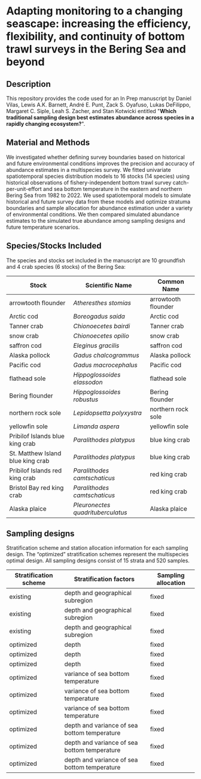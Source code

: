 # Adapting monitoring to a changing seascape: increasing the efficiency, flexibility, and continuity of bottom trawl surveys in the Bering Sea and beyond

## Description
This repository provides the code used for an In Prep manuscript by Daniel Vilas, Lewis A.K. Barnett, André E. Punt, Zack S. Oyafuso, Lukas DeFilippo, Margaret C. Siple, Leah S. Zacher, and Stan Kotwicki entitled "**Which traditional sampling design best estimates abundance across species in a rapidly changing ecosystem?**".

## Material and Methods

We investigated whether defining survey boundaries based on historical and future environmental conditions improves the precision and accuracy of abundance estimates in a multispecies survey. We fitted univariate spatiotemporal species distribution models to 16 stocks (14 species) using historical observations of fishery-independent bottom trawl survey catch-per-unit-effort and sea bottom temperature in the eastern and northern Bering Sea from 1982 to 2022. We used spatiotemporal models to simulate historical and future survey data from these models and optimize stratuma boundaries and sample allocation for abundance estimation under a variety of environmental conditions. We then compared simulated abundance estimates to the simulated true abundance among sampling designs and future temperature scenarios.

## Species/Stocks Included

The species and stocks set included in the manuscript are 10 groundfish and 4 crab species (6 stocks) of the Bering Sea:

| Stock                               | Scientific Name                     | Common Name                           |
|-------------------------------------|-------------------------------------|---------------------------------------|
| arrowtooth flounder                 | *Atheresthes stomias*               | arrowtooth flounder                   |
| Arctic cod                          | *Boreogadus saida*                  | Arctic cod                            |
| Tanner crab                         | *Chionoecetes bairdi*               | Tanner crab                           |
| snow crab                           | *Chionoecetes opilio*               | snow crab                             |
| saffron cod                         | *Eleginus gracilis*                 | saffron cod                           |
| Alaska pollock                      | *Gadus chalcogrammus*               | Alaska pollock                        |
| Pacific cod                         | *Gadus macrocephalus*               | Pacific cod                           |
| flathead sole                       | *Hippoglossoides elassodon*         | flathead sole                         |
| Bering flounder                     | *Hippoglossoides robustus*          | Bering flounder                       |
| northern rock sole                  | *Lepidopsetta polyxystra*           | northern rock sole                    |
| yellowfin sole                      | *Limanda aspera*                    | yellowfin sole                        |
| Pribilof Islands blue king crab     | *Paralithodes platypus*             | blue king crab                        |
| St. Matthew Island blue king crab   | *Paralithodes platypus*             | blue king crab                        |
| Pribilof Islands red king crab      | *Paralithodes camtschaticus*        | red king crab                         |
| Bristol Bay red king crab           | *Paralithodes camtschaticus*        | red king crab                         |
| Alaska plaice                       | *Pleuronectes quadrituberculatus*   | Alaska plaice                         |


## Sampling designs

Stratification scheme and station allocation information for each sampling design. The “optimized” stratification schemes represent the multispecies optimal design. All sampling designs consist of 15 strata and 520 samples.


| Stratification scheme | Stratification factors                       | Sampling allocation       |
|-----------------------|----------------------------------------------|---------------------------|
| existing              | depth and geographical subregion             | fixed                     |
| existing              | depth and geographical subregion             | fixed                     |
| existing              | depth and geographical subregion             | fixed                     |
| optimized             | depth                                        | fixed                     |
| optimized             | depth                                        | fixed                     |
| optimized             | depth                                        | fixed                     |
| optimized             | variance of sea bottom temperature           | fixed                     |
| optimized             | variance of sea bottom temperature           | fixed                     |
| optimized             | variance of sea bottom temperature           | fixed                     |
| optimized             | depth and variance of sea bottom temperature | fixed                     |
| optimized             | depth and variance of sea bottom temperature | fixed                     |
| optimized             | depth and variance of sea bottom temperature | fixed                     |

